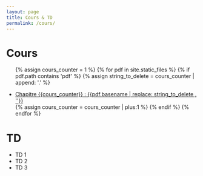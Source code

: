 ```yaml
---
layout: page
title: Cours & TD
permalink: /cours/
---
```


# Cours

<ul> 

{% assign cours_counter = 1 %}
{% for pdf in site.static_files %}
    {% if pdf.path contains 'pdf' %}
    	{% assign string_to_delete = cours_counter | append: '.' %}
        <li> 
        <a href="{{ site.baseurl }}{{ pdf.path }}"> Chapitre {{cours_counter}} : {{pdf.basename | replace: string_to_delete , ''}} </a> 
        </li>
        {% assign cours_counter = cours_counter | plus:1 %}
    {% endif %}
{% endfor %}

</ul>

# TD


- TD 1
- TD 2
- TD 3
